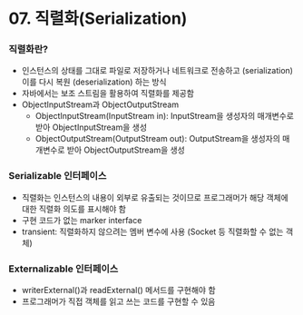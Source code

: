# 07. 직렬화(Serialization)

### 직렬화란?
* 인스턴스의 상태를 그대로 파일로 저장하거나 네트워크로 전송하고 (serialization) 이를 다시 복원 (deserialization) 하는 방식
* 자바에서는 보조 스트림을 활용하여 직렬화를 제공함
* ObjectInputStream과 ObjectOutputStream
  * ObjectInputStream(InputStream in): InputStream을 생성자의 매개변수로 받아 ObjectInputStream을 생성
  * ObjectOutputStream(OutputStream out): OutputStream을 생성자의 매개변수로 받아 ObjectOutputStream을 생성

### Serializable 인터페이스
* 직렬화는 인스턴스의 내용이 외부로 유출되는 것이므로 프로그래머가 해당 객체에 대한 직렬화 의도를 표시해야 함
* 구현 코드가 없는 marker interface
* transient: 직렬화하지 않으려는 멤버 변수에 사용 (Socket 등 직렬화할 수 없는 객체)

### Externalizable 인터페이스
* writerExternal()과 readExternal() 메서드를 구현해야 함
* 프로그래머가 직접 객체를 읽고 쓰는 코드를 구현할 수 있음